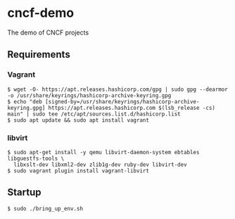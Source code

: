# cncf-demo
The demo of CNCF projects



## Requirements

### Vagrant

```
$ wget -O- https://apt.releases.hashicorp.com/gpg | sudo gpg --dearmor -o /usr/share/keyrings/hashicorp-archive-keyring.gpg
$ echo "deb [signed-by=/usr/share/keyrings/hashicorp-archive-keyring.gpg] https://apt.releases.hashicorp.com $(lsb_release -cs) main" | sudo tee /etc/apt/sources.list.d/hashicorp.list
$ sudo apt update && sudo apt install vagrant
```

### libvirt

```
$ sudo apt-get install -y qemu libvirt-daemon-system ebtables libguestfs-tools \
  libxslt-dev libxml2-dev zlib1g-dev ruby-dev libvirt-dev
$ sudo vagrant plugin install vagrant-libvirt
```


## Startup


```
$ sudo ./bring_up_env.sh
```
